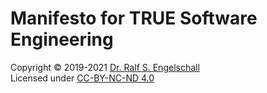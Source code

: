 
Manifesto for TRUE Software Engineering
=======================================

Copyright &copy; 2019-2021 [Dr. Ralf S. Engelschall](http://engelschall.com/)<br/>
Licensed under [CC-BY-NC-ND 4.0](https://creativecommons.org/licenses/by-nc-nd/4.0/)

